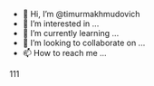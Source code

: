 - 👋 Hi, I’m @timurmakhmudovich
- 👀 I’m interested in ...
- 🌱 I’m currently learning ...
- 💞️ I’m looking to collaborate on ...
- 📫 How to reach me ...

<!---
timurmakhmudovich/timurmakhmudovich is a ✨ special ✨ repository because its `README.md` (this file) appears on your GitHub profile.
You can click the Preview link to take a look at your changes.
--->
111
